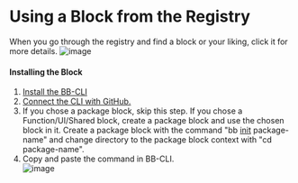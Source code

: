 # Using a Block from the Registry

When you go through the registry and find a block or your liking, click it for more details. 
![image](https://github.com/appblocks-hub/docs/assets/33730398/4df09a2e-3fa2-418f-933a-daaf928306d8)

#### Installing the Block
1. [Install the BB-CLI](https://docs.appblocks.com/docs/quickstart/start-from-template/setup)
2. [Connect the CLI with GitHub.](https://docs.appblocks.com/docs/quickstart/start-from-template/connect%20github)
3. If you chose a package block, skip this step. If you chose a Function/UI/Shared block, create a package block and use the chosen block in it. Create a package block with the command "bb [init](https://docs.appblocks.com/docs/CLI/commands) package-name" and change directory to the package block context with "cd package-name".
4. Copy and paste the command in BB-CLI.  
![image](https://github.com/appblocks-hub/docs/assets/33730398/574f491a-da25-403c-aaa9-ee2efe2d9d90)




 
